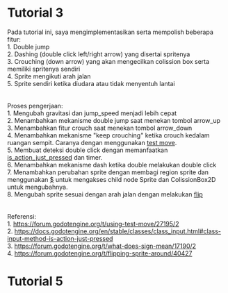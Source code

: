# Tutorial 3
Pada tutorial ini, saya mengimplementasikan serta mempolish beberapa fitur: <br>
	1. Double jump <br>
	2. Dashing (double click left/right arrow) yang disertai spritenya <br>
	3. Crouching (down arrow) yang akan mengecilkan colission box serta memiliki spritenya sendiri <br>
	4. Sprite mengikuti arah jalan <br>
	5. Sprite sendiri ketika diudara atau tidak menyentuh lantai <br>
<br><br>
Proses pengerjaan: <br>
	1. Mengubah gravitasi dan jump_speed menjadi lebih cepat <br>
	2. Menambahkan mekanisme double jump saat menekan tombol arrow_up <br>
	3. Menambahkan fitur crouch saat menekan tombol arrow_down <br>
	4. Menambahkan mekanisme "keep crouching" ketika crouch kedalam ruangan sempit. Caranya dengan menggunakan [test move](https://forum.godotengine.org/t/using-test-move/27195/2). <br>
	5. Membuat deteksi double click dengan memanfaatkan [is_action_just_pressed](https://docs.godotengine.org/en/stable/classes/class_input.html#class-input-method-is-action-just-pressed) dan timer. <br>
	6. Menambahkan mekanisme dash ketika double melakukan double click <br>
	7. Menambahkan perubahan sprite dengan membagi region sprite dan menggunakan [$](https://forum.godotengine.org/t/what-does-sign-mean/17190/2) untuk mengakses child node Sprite dan ColissionBox2D untuk mengubahnya. <br>
	8. Mengubah sprite sesuai dengan arah jalan dengan melakukan [flip](https://forum.godotengine.org/t/flipping-sprite-around/40427) <br>
<br><br>
Referensi: <br>
	1. https://forum.godotengine.org/t/using-test-move/27195/2 <br>
	2. https://docs.godotengine.org/en/stable/classes/class_input.html#class-input-method-is-action-just-pressed <br>
	3. https://forum.godotengine.org/t/what-does-sign-mean/17190/2 <br>
	4. https://forum.godotengine.org/t/flipping-sprite-around/40427 <br>

# Tutorial 5

